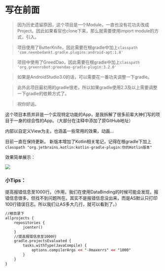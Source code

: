 # 写在前面

> 因为历史遗留原因，这个项目是一个Module，一直也没有花功夫改成Project。因此如果看官也clone下来，那么就需要使用import module的方式，引入。

> 项目使用了ButterKnife，因此需要在根gradle中加上`classpath 'com.neenbedankt.gradle.plugins:android-apt:1.8'`

> 项目中使用了GreedDao，因此需要在根gradle中加上`classpath 'org.greenrobot:greendao-gradle-plugin:3.2.0'`

> 如果是AndroidStudio3.0的话，可以需要花一番功夫调整一下gradle。

> 此外此项目最初用的gradle很老，所以如果gradle使用2.3及以上需要调整一下gradle的依赖方式了。

> 祝你好运。

这个项目本质并非是一个实现特定功能的App，是我拆解了很多前辈大神们写的项目于一身的综合性的App。（大部分在注释中添加了原GitHub地址）

内部以自定义View为主，也涵盖一些常用的效果，动画...

目前一直在保持更新。
新版本增加了Kotlin相关笔记，记得在根gradle下加上`classpath "org.jetbrains.kotlin:kotlin-gradle-plugin:你的Kotlin版本"`

效果简单展示：

![](https://github.com/zhiaixinyang/PersonalCollect/blob/master/asd.gif)

### 小Tips：

提高报错信息至1000行。（作用，我们在使用DataBinding的时候可能会发现，报错信息很多，但找不到问题所在。其实不是报错信息没出来，而是AS默认只打印100行错误日志。所以我们让AS多大几行，就可以看到了。）

```xml
//根目录下
allprojects {
    repositories {
        jcenter()
    }
    //提高报错信息至1000行
    gradle.projectsEvaluated {
        tasks.withType(JavaCompile) {
            options.compilerArgs << "-Xmaxerrs" << "1000"
        }
    }
}
```
